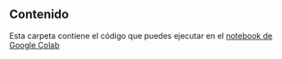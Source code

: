 ## Contenido

Esta carpeta contiene el código que puedes ejecutar en el [notebook de Google Colab](https://colab.research.google.com/drive/1YQurWKgZXEj8uj69YHtDOa1Vv7KpAAKy)
